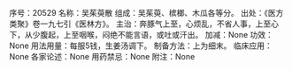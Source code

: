 序号：20529
名称：吴茱萸散
组成：吴茱萸、槟榔、木瓜各等分。
出处：《医方类聚》卷一九七引《医林方》。
主治：奔豚气上至，心烦乱，不省人事，上至心下，从少腹起，上至咽喉，闷绝不能言语，或吐或汗出。
加减：None
功效：None
用法用量：每服5钱，生姜汤调下。
制备方法：上为细末。
临床应用：None
各家论述：None
用药禁忌：None
附注：None
